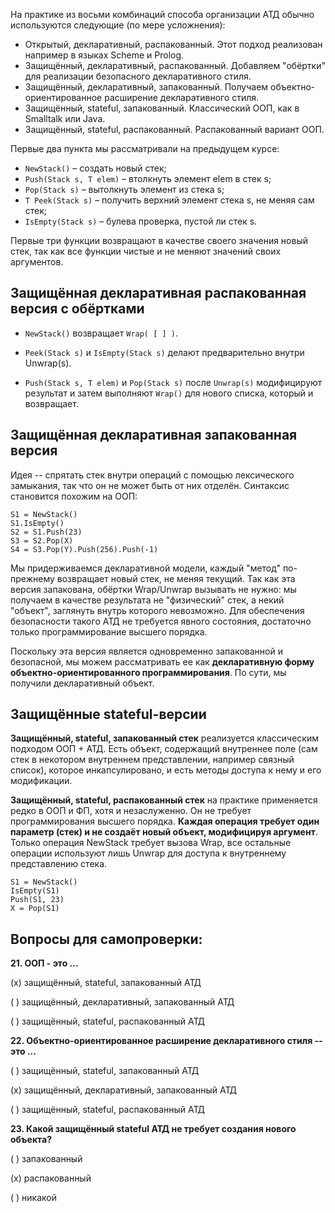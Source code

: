 На практике из восьми комбинаций способа организации АТД обычно используются следующие (по мере усложнения):

- Открытый, декларативный, распакованный. Этот подход реализован например в языках Scheme и Prolog.
- Защищённый, декларативный, распакованный. Добавляем "обёртки" для реализации безопасного декларативного стиля.
- Защищённый, декларативный, запакованный. Получаем объектно-ориентированное расширение декларативного стиля.
- Защищённый, stateful, запакованный. Классический ООП, как в Smalltalk или Java.
- Защищённый, stateful, распакованный. Распакованный вариант ООП.

Первые два пункта мы рассматривали на предыдущем курсе:
- `NewStack()` – создать новый стек;
- `Push(Stack s, T elem)` – втолкнуть элемент elem в стек s;
- `Pop(Stack s)` – вытолкнуть элемент из стека s;
- `T Peek(Stack s)` – получить верхний элемент стека s, не меняя сам стек;
- `IsEmpty(Stack s)` – булева проверка, пустой ли стек s.

Первые три функции возвращают в качестве своего значения новый стек, так как все функции чистые и не меняют значений своих аргументов. 

## Защищённая декларативная распакованная версия с обёртками

- `NewStack()` возвращает `Wrap( [ ] )`.

- `Peek(Stack s)` и `IsEmpty(Stack s)` делают предварительно внутри Unwrap(s).

- `Push(Stack s, T elem)` и `Pop(Stack s)` после `Unwrap(s)` модифицируют результат и затем выполняют `Wrap()` для нового списка, который и возвращает.


## Защищённая декларативная запакованная версия

Идея -- спрятать стек внутри операций с помощью лексического замыкания, так что он не может быть от них отделён. Синтаксис становится похожим на ООП:

```
S1 = NewStack()
S1.IsEmpty()
S2 = S1.Push(23)
S3 = S2.Pop(X)
S4 = S3.Pop(Y).Push(256).Push(-1)
```

Мы придерживаемся декларативной модели, каждый "метод" по-прежнему возвращает новый стек, не меняя текущий. Так как эта версия запакована, обёртки Wrap/Unwrap вызывать не нужно: мы получаем в качестве результата не "физический" стек, а некий "объект", заглянуть внутрь которого невозможно. Для обеспечения безопасности такого АТД не требуется явного состояния, достаточно только программирование высшего порядка.

Поскольку эта версия является одновременно запакованной и безопасной, мы можем рассматривать ее как **декларативную форму объектно-ориентированного программирования**. По сути, мы получили декларативный объект.

## Защищённые stateful-версии

**Защищённый, stateful, запакованный стек** реализуется классическим подходом ООП + АТД. Есть объект, содержащий внутреннее поле (сам стек в некотором внутреннем представлении, например связный список), которое инкапсулировано, и есть методы доступа к нему и его модификации.

**Защищённый, stateful, распакованный стек** на практике применяется редко в ООП и ФП, хотя и незаслуженно. Он не требует программирования высшего порядка. **Каждая операция требует один параметр (стек) и не создаёт новый объект, модифицируя аргумент**. Только операция NewStack требует вызова Wrap, все остальные операции используют лишь Unwrap для доступа к внутреннему представлению стека.

```
S1 = NewStack()
IsEmpty(S1)
Push(S1, 23)
X = Pop(S1)
```

## Вопросы для самопроверки:

**21. ООП - это ...**

(x) защищённый, stateful, запакованный АТД

( ) защищённый, декларативный, запакованный АТД

( ) защищённый, stateful, распакованный АТД

**22. Объектно-ориентированное расширение декларативного стиля -- это ...**

( ) защищённый, stateful, запакованный АТД

(x) защищённый, декларативный, запакованный АТД

( ) защищённый, stateful, распакованный АТД

**23. Какой защищённый stateful АТД не требует создания нового объекта?**

( ) запакованный

(x) распакованный

( ) никакой
